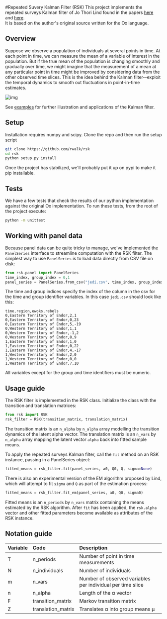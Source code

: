 #Repeated Suvery Kalman Filter (RSK)
This project implements the repeated surveys Kalman filter of Jo Thori Lind found in the papers [here](http://folk.uio.no/jlind/papers/DP333.pdf) and [here](http://folk.uio.no/jlind/papers/surveys.pdf).  
It is based on the author's original source written for the Ox language.

## Overview
Suppose we observe a population of individuals at several points in time.  At each point in time, we can measure the mean of a variable of interest in the population.  But if the true mean of the population is changing smoothly and gradually over time, we might imagine that the measurement of a mean at any particular point in time might be improved by considering data from the other observed time slices.  This is the idea behind the Kalman filter--exploit the temporal dynamics to smooth out fluctuations in point-in-time estimates.

![img](examples/example.png)

See [examples](examples/) for further illustration and applications of the Kalman filter.

## Setup
Installation requires numpy and scipy.  Clone the repo and then run the setup script
```bash
git clone https://github.com/rwalk/rsk
cd rsk
python setup.py install
```
Once the project has stabilized, we'll probably put it up on pypi to make it pip installable.

## Tests
We have a few tests that check the results of our python implementation against the original Ox implementation.
To run these tests, from the root of the project execute:

```bash
python -m unittest
```

## Working with panel data
Because panel data can be quite tricky to manage, we've implemented the `PanelSeries` interface to streamline computation
with the RSK filter.  The simplest way to use `PanelSeries` is to load data directly from CSV file on disk:

```python
from rsk.panel import PanelSeries
time_index, group_index = 0,1
panel_series = PanelSeries.from_csv("jedi.csv", time_index, group_index, header=True)
```
The time and group indices specify the index of the column in the csv for the time and group identifier
variables. In this case `jedi.csv` should look like this:
```
time,region,ewoks,rebels
0,Eastern Territory of Endor,2,1
0,Eastern Territory of Endor,0,23
0,Eastern Territory of Endor,5,-19
0,Western Territory of Endor,1,1
0,Western Territory of Endor,-1,2
0,Western Territory of Endor,8,9
1,Eastern Territory of Endor,1,0
1,Eastern Territory of Endor,0,22
1,Eastern Territory of Endor,4,-17
1,Western Territory of Endor,2,0
1,Western Territory of Endor,0,0
1,Western Territory of Endor,7,10
```
All variables except for the group and time identifiers must be numeric.  


## Usage guide

The RSK filter is implemented in the RSK class. Initialize the class with the transition and translation matrices:
```python
from rsk import RSK
rsk_filter = RSK(transition_matrix, translation_matrix)
```
The transition matrix is an `n_alpha` by `n_alpha` array modelling the transition dynamics of the latent alpha vector.
The translation matrix is an `n_vars` by `n_alpha` array mapping the latent vector `alpha` back into fitted sample means.

To apply the repeated surveys Kalman filter, call the `fit` method on an RSK instance, passing in a PanelSeries object:
```python
fitted_means = rsk_filter.fit(panel_series, a0, Q0, Q, sigma=None)
```
There is also an experimental version of the EM algorithm proposed by Lind, which will attempt to fit `sigma` and `Q` as part of the estimation process:
```python
fitted_means = rsk_filter.fit_em(panel_series, a0, Q0, sigma0)
```

Fitted means is an `n_periods` by `n_vars` matrix containing the means estimated by the RSK algorithm. After `fit` has been applied, the `rsk.alpha` vector and other fitted parameters become available as attributes of the RSK
 instance. 

## Notation guide

| Variable      | Code          | Description  |
| :------------- |:-------------| :-----|
|T|n_periods|Number of point in time measurements|
|N|n_individuals|Number of individuals|
|m|n_vars|Number of observed variables per individual per time slice|
|n|n_alpha|Length of the α vector|
|F|transition_matrix|Markov transition matrix|
|Z|translation_matrix|Translates α into group means μ|
